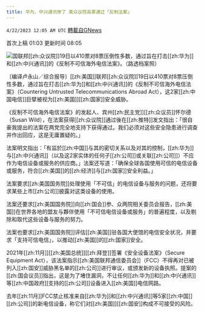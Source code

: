 ```yaml
---
title: 华为、中兴通讯惨了 美众议院高票通过「反制法案」
---
```

`4/22/2023 12:05 AM UTC` [轉載自GNews](https://gnews.org/articles/1246031)


首次上稿 01:03 更新时间 08:05

![](https://img.ltn.com.tw/Upload/business/page/800/2023/04/22/phpmi3doR.jpg "")国联邦[[zh:众议院]]19日以410票对8票压倒性多数，通过旨在打击[[zh:华为]]和[[zh:中兴通讯]]的《反制不可信海外电信法案》。（路透档案照）

〔编译卢永山／综合报导〕[[zh:美国]]联邦[[zh:众议院]]19日以410票对8票压倒性多数，通过旨在打击[[zh:华为]]和[[zh:中兴通讯]]的《反制不可信海外电信法案》（Countering Untrusted Telecommunications Abroad Act），这2家[[zh:中国电信]]巨擘被视为[[zh:美国]][[zh:国家]]安全威胁。

《反制不可信海外电信法案》的发起人、宾州[[zh:民主党]][[zh:众议员]]怀尔德（Susan Wild），在法案获得[[zh:众议院]]通过後在[[zh:推特]]发文指出：「很自豪我提出的法案在两党完全地支持下获得通过。我们必须对这些安全隐患进行调查并作出回应，这是无庸置疑的。」

法案明文指出：「有监於[[zh:中国]]与其的密切关系以及对其的控制，[[zh:华为]]与[[zh:中兴通讯]]（以及这2家实体的任何子[[zh:公司]]或关联[[zh:公司]]）不应作为电信设备或服务的供应商。」法案还写道：「确保全球各国使用可信的电信设备或服务，符合[[zh:美国]]的[[zh:经济]]与[[zh:国家]]安全利益。」

法案要求[[zh:美国国务院]]处理使用「不可信」的电信设备与服务的问题，还将要求某些上市[[zh:公司]]披露对这类设备的使用。

法案还要求[[zh:美国国务院]]向[[zh:国会]]参、众两院相关委员会报告，[[zh:美国]]在世界各地的盟友与夥伴使用「不可信电信设备或服务」的普遍程度，以及剔除和取代这些设备与服务的努力。

法案也要求[[zh:美国国务院]]评估[[zh:美国]]驻各国大使馆的电信安全状况，并要求「支持可信电信」，以推动[[zh:美国]]的[[zh:国家]]安全。

2021年[[zh:11月]][[zh:美国总统]][[zh:拜登]]签署《安全设备法案》（Secure Equipment Act），该法案指示[[zh:美国联邦通信委员会]]（FCC）不得再对已被列入[[zh:国安]]威胁黑名单的[[zh:公司]]进行审议，或颁发新的设备执照。提案的[[zh:国会议员]]指出，这是为了堵住漏洞，不让任何[[zh:华为]]和[[zh:中兴通讯]]等[[zh:中国政府]]支持的[[zh:公司]]设备进入[[zh:美国]]电信网路。

去年[[zh:11月]]FCC禁止核准来自[[zh:华为]]和[[zh:中兴通讯]]等5家[[zh:中国]][[zh:公司]]的新电信设备，称它们对[[zh:美国]][[zh:国安]]构成不可接受的风险。

